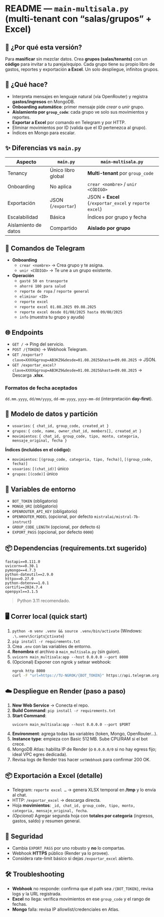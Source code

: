 # README — `main-multisala.py` (multi-tenant con “salas/grupos” + Excel)

## 🚀 ¿Por qué esta versión?
Para **masificar** sin mezclar datos. Crea **grupos (salas/tenants)** con un **código** para invitar a tu pareja/equipo. Cada grupo tiene su propio libro de gastos, reportes y exportación **a Excel**. Un solo despliegue, infinitos grupos.

## 🧠 ¿Qué hace?
- Interpreta mensajes en lenguaje natural (vía OpenRouter) y registra **gastos/ingresos** en MongoDB.
- **Onboarding automático**: primer mensaje pide *crear* o *unir* grupo.
- **Aislamiento por `group_code`**: cada grupo ve solo sus movimientos y reportes.
- **Exportar a Excel** por comando en Telegram y por HTTP.
- Eliminar movimientos por ID (valida que el ID pertenezca al grupo).
- Índices en Mongo para escalar.

## ✨ Diferencias vs `main.py`
| Aspecto | `main.py` | `main-multisala.py` |
|---|---|---|
| Tenancy | Único libro global | **Multi-tenant** por `group_code` |
| Onboarding | No aplica | `crear <nombre>` / `unir <CÓDIGO>` |
| Exportación | JSON (`/exportar`) | JSON + **Excel** (`/exportar_excel` y `reporte excel`) |
| Escalabilidad | Básica | Índices por grupo y fecha |
| Aislamiento de datos | Compartido | **Aislado por grupo** |

## 💬 Comandos de Telegram
- **Onboarding**  
  - `crear <nombre>` → Crea grupo y te asigna.  
  - `unir <CÓDIGO>` → Te une a un grupo existente.
- **Operación**  
  - `gasté 50 en transporte`  
  - `ahorré 100 para salud`  
  - `reporte de ropa` / `reporte general`  
  - `eliminar <ID>`  
  - `reporte excel`  
  - `reporte excel 01.08.2025 09.08.2025`  
  - `reporte excel desde 01/08/2025 hasta 09/08/2025`  
  - `info` (muestra tu grupo y ayuda)

## 🌐 Endpoints
- `GET /` → Ping del servicio.
- `POST /{TOKEN}` → Webhook Telegram.
- `GET /exportar?clave=XXXX&group=AB3KZ9&desde=01.08.2025&hasta=09.08.2025` → JSON.
- `GET /exportar_excel?clave=XXXX&group=AB3KZ9&desde=01.08.2025&hasta=09.08.2025` → Descarga **.xlsx**.

### Formatos de fecha aceptados
`dd.mm.yyyy`, `dd/mm/yyyy`, `dd-mm-yyyy`, `yyyy-mm-dd` (interpretación **day-first**).

## 🧱 Modelo de datos y partición
- `usuarios`: `{ chat_id, group_code, created_at }`
- `grupos`: `{ code, name, owner_chat_id, members[], created_at }`
- `movimientos`: `{ chat_id, group_code, tipo, monto, categoria, mensaje_original, fecha }`

**Índices (incluidos en el código):**
- `movimientos`: `[(group_code, categoria, tipo, fecha)]`, `[(group_code, fecha)]`
- `usuarios`: `[(chat_id)]` único
- `grupos`: `[(code)]` único

## 🔧 Variables de entorno
- `BOT_TOKEN` (obligatorio)
- `MONGO_URI` (obligatorio)
- `OPENROUTER_API_KEY` (obligatorio)
- `OPENROUTER_MODEL` (opcional, por defecto `mistralai/mistral-7b-instruct`)
- `GROUP_CODE_LENGTH` (opcional, por defecto `6`)
- `EXPORT_PASS` (opcional, por defecto `0000`)

## 📦 Dependencias (requirements.txt sugerido)
```
fastapi==0.111.0
uvicorn==0.30.1
pymongo==4.7.3
python-dateutil==2.9.0
httpx==0.27.0
python-dotenv==1.0.1
certifi==2024.7.4
openpyxl==3.1.5
```
> Python 3.11 recomendado.

## 🖥️ Correr local (quick start)
1. `python -m venv .venv && source .venv/bin/activate` (Windows: `.\.venv\Scriptsctivate`)
2. `pip install -r requirements.txt`
3. Crea `.env` con las variables de entorno.
4. **Renombra** el archivo a `main_multisala.py` (sin guion).
5. `uvicorn main_multisala:app --host 0.0.0.0 --port 8000`
6. (Opcional) Exponer con ngrok y setear webhook:
   ```bash
   ngrok http 8000
   curl -F "url=https://TU-NGROK/{BOT_TOKEN}" https://api.telegram.org/bot$BOT_TOKEN/setWebhook
   ```

## ☁️ Despliegue en Render (paso a paso)
1. **New Web Service** → Conecta el repo.
2. **Build Command**: `pip install -r requirements.txt`
3. **Start Command**:  
   ```
   uvicorn main_multisala:app --host 0.0.0.0 --port $PORT
   ```
4. **Environment**: agrega todas las variables (token, Mongo, OpenRouter…).
5. **Instance type**: empieza con Basic 512 MB. Sube CPU/RAM si el bot crece.
6. MongoDB Atlas: habilita IP de Render (o `0.0.0.0/0` si no hay egress fijo; ideal VPC egres dedicada).
7. Revisa logs de Render tras hacer `setWebhook` para confirmar 200 OK.

## 📦 Exportación a Excel (detalle)
- Telegram: `reporte excel …` → genera XLSX temporal en **/tmp** y lo envía al chat.
- HTTP: `/exportar_excel` → descarga directa.
- Hoja **movimientos**: `_id, chat_id, group_code, tipo, monto, categoria, mensaje_original, fecha`.
- *(Opcional)* Agregar segunda hoja con **totales por categoría** (ingresos, gastos, saldo) y resumen general.

## 🔐 Seguridad
- Cambia `EXPORT_PASS` por uno robusto y **no** lo compartas.
- Webhook **HTTPS** público (Render ya lo provee).
- Considera rate-limit básico si dejas `/exportar_excel` abierto.

## 🛠️ Troubleshooting
- **Webhook** no responde: confirma que el path sea `/{BOT_TOKEN}`, revisa logs y la URL registrada.
- **Excel** no llega: verifica movimientos en ese `group_code` y el rango de fechas.
- **Mongo** falla: revisa IP allowlist/credenciales en Atlas.
